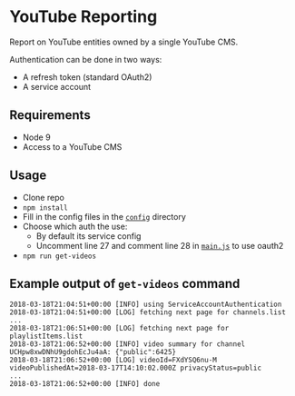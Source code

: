 # YouTube Reporting

Report on YouTube entities owned by a single YouTube CMS.

Authentication can be done in two ways:
- A refresh token (standard OAuth2)
- A service account

## Requirements
- Node 9
- Access to a YouTube CMS

## Usage
- Clone repo
- `npm install`
- Fill in the config files in the [`config`](./config) directory
- Choose which auth the use:
  - By default its service config
  - Uncomment line 27 and comment line 28 in [`main.js`](./main.js) to use oauth2
- `npm run get-videos`

## Example output of `get-videos` command
```console
2018-03-18T21:04:51+00:00 [INFO] using ServiceAccountAuthentication 
2018-03-18T21:04:51+00:00 [LOG] fetching next page for channels.list 
...
2018-03-18T21:06:51+00:00 [LOG] fetching next page for playlistItems.list 
2018-03-18T21:06:52+00:00 [INFO] video summary for channel UCHpw8xwDNhU9gdohEcJu4aA: {"public":6425}
2018-03-18T21:06:52+00:00 [LOG] videoId=FXdYSQ6nu-M videoPublishedAt=2018-03-17T14:10:02.000Z privacyStatus=public 
...
2018-03-18T21:06:52+00:00 [INFO] done
```